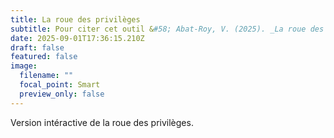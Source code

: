 ```yaml
---
title: La roue des privilèges
subtitle: Pour citer cet outil &#58; Abat-Roy, V. (2025). _La roue des privilèges_ (version interactive). https://roue.virginieabatroy.com
date: 2025-09-01T17:36:15.210Z
draft: false
featured: false
image:
  filename: ""
  focal_point: Smart
  preview_only: false
---
```

Version intéractive de la roue des privilèges.
